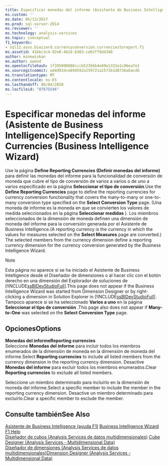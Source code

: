 ```yaml
---
title: Especificar monedas del informe (Asistente de Business Intelligence) | Microsoft Docs
ms.custom: ''
ms.date: 06/13/2017
ms.prod: sql-server-2014
ms.reviewer: ''
ms.technology: analysis-services
ms.topic: conceptual
f1_keywords:
- sql12.asvs.biwizard.currencyconversion.currenciestoreport.f1
ms.assetid: 41bbc3c4-92e0-4b2d-b303-ce62ff9d4348
author: minewiskan
ms.author: owend
ms.openlocfilehash: 1f395000888cccb52356b4e89e1331e1c86ea7e1
ms.sourcegitcommit: ad4d92dce894592a259721a1571b1d8736abacdb
ms.translationtype: MT
ms.contentlocale: es-ES
ms.lasthandoff: 08/04/2020
ms.locfileid: "87675546"
---
```

# <a name="specify-reporting-currencies-business-intelligence-wizard"></a><span data-ttu-id="ff23c-102">Especificar monedas del informe (Asistente de Business Intelligence)</span><span class="sxs-lookup"><span data-stu-id="ff23c-102">Specify Reporting Currencies (Business Intelligence Wizard)</span></span>
  <span data-ttu-id="ff23c-103">Use la página **Define Reporting Currencies (Definir monedas del informe)** para definir las monedas del informe para la funcionalidad de conversión de moneda que cubre el tipo de conversión de varios a varios o de uno a varios especificado en la página **Seleccionar el tipo de conversión**.</span><span class="sxs-lookup"><span data-stu-id="ff23c-103">Use the **Define Reporting Currencies** page to define the reporting currencies for currency conversion functionality that covers the many-to-many or one-to-many conversion type specified on the **Select Conversion Type** page.</span></span> <span data-ttu-id="ff23c-104">(Una moneda de informe es la moneda en que se convierten los valores de medida seleccionados en la página **Seleccionar medidas** ). Los miembros seleccionados de la dimensión de moneda definen una dimensión de moneda del informe para la conversión generada por el Asistente de Business Intelligence.</span><span class="sxs-lookup"><span data-stu-id="ff23c-104">(A reporting currency is the currency in which the values for measures selected on the **Select Measures** page are converted.) The selected members from the currency dimension define a reporting currency dimension for the currency conversion generated by the Business Intelligence Wizard.</span></span>  
  
> [!NOTE]  
>  <span data-ttu-id="ff23c-105">Esta página no aparece si se ha iniciado el Asistente de Business Intelligence desde el Diseñador de dimensiones o al hacer clic con el botón derecho en una dimensión del Explorador de soluciones de [!INCLUDE[ssBIDevStudioFull](../includes/ssbidevstudiofull-md.md)].</span><span class="sxs-lookup"><span data-stu-id="ff23c-105">This page does not appear if the Business Intelligence Wizard was started from Dimension Designer or by right-clicking a dimension in Solution Explorer in [!INCLUDE[ssBIDevStudioFull](../includes/ssbidevstudiofull-md.md)].</span></span> <span data-ttu-id="ff23c-106">Tampoco aparece si se ha seleccionado **Varios a uno** en la página **Seleccionar el tipo de conversión** .</span><span class="sxs-lookup"><span data-stu-id="ff23c-106">This page also does not appear if **Many-to-One** was selected on the **Select Conversion Type** page.</span></span>  
  
## <a name="options"></a><span data-ttu-id="ff23c-107">Opciones</span><span class="sxs-lookup"><span data-stu-id="ff23c-107">Options</span></span>  
 <span data-ttu-id="ff23c-108">**Monedas del informe**</span><span class="sxs-lookup"><span data-stu-id="ff23c-108">**Reporting currencies**</span></span>  
 <span data-ttu-id="ff23c-109">Seleccione **Monedas del informe** para incluir todos los miembros enumerados de la dimensión de moneda en la dimensión de moneda del informe.</span><span class="sxs-lookup"><span data-stu-id="ff23c-109">Select **Reporting currencies** to include all listed members from the currency dimension in the reporting currency dimension.</span></span> <span data-ttu-id="ff23c-110">Desactive **Monedas del informe** para excluir todos los miembros enumerados.</span><span class="sxs-lookup"><span data-stu-id="ff23c-110">Clear **Reporting currencies** to exclude all listed members.</span></span>  
  
 <span data-ttu-id="ff23c-111">Seleccione un miembro determinado para incluirlo en la dimensión de moneda del informe.</span><span class="sxs-lookup"><span data-stu-id="ff23c-111">Select a specific member to include the member in the reporting currency dimension.</span></span> <span data-ttu-id="ff23c-112">Desactive un miembro determinado para excluirlo.</span><span class="sxs-lookup"><span data-stu-id="ff23c-112">Clear a specific member to exclude the member.</span></span>  
  
## <a name="see-also"></a><span data-ttu-id="ff23c-113">Consulte también</span><span class="sxs-lookup"><span data-stu-id="ff23c-113">See Also</span></span>  
 <span data-ttu-id="ff23c-114">[Asistente de Business Intelligence (ayuda F1)](business-intelligence-wizard-f1-help.md) </span><span class="sxs-lookup"><span data-stu-id="ff23c-114">[Business Intelligence Wizard F1 Help](business-intelligence-wizard-f1-help.md) </span></span>  
 <span data-ttu-id="ff23c-115">[Diseñador de cubos &#40;Analysis Services de datos multidimensionales&#41;](cube-designer-analysis-services-multidimensional-data.md) </span><span class="sxs-lookup"><span data-stu-id="ff23c-115">[Cube Designer &#40;Analysis Services - Multidimensional Data&#41;](cube-designer-analysis-services-multidimensional-data.md) </span></span>  
 [<span data-ttu-id="ff23c-116">Diseñador de dimensiones &#40;Analysis Services de datos multidimensionales&#41;</span><span class="sxs-lookup"><span data-stu-id="ff23c-116">Dimension Designer &#40;Analysis Services - Multidimensional Data&#41;</span></span>](dimension-designer-analysis-services-multidimensional-data.md)  
  
  
